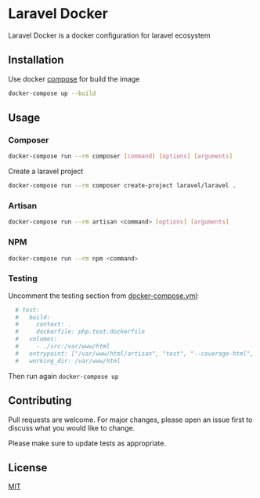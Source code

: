 # Laravel Docker

Laravel Docker is a docker configuration for laravel ecosystem

## Installation

Use docker [compose](https://docs.docker.com/compose/) for build the image

```bash
docker-compose up --build
```

## Usage

### Composer

```bash
docker-compose run --rm composer [command] [options] [arguments]
```

Create a laravel project

```bash
docker-compose run --rm composer create-project laravel/laravel .
```

### Artisan
```bash
docker-compose run --rm artisan <command> [options] [arguments]
```

### NPM
```bash
docker-compose run --rm npm <command>
```

### Testing

Uncomment the testing section from [docker-compose.yml](./docker-compose.yml):

```yml
  # test:
  #   build:
  #     context: .
  #     dockerfile: php.test.dockerfile
  #   volumes:
  #     - ./src:/var/www/html
  #   entrypoint: ["/var/www/html/artisan", "test", "--coverage-html", "/var/www/html/storage/framework/testing/coverage"]
  #   working_dir: /var/www/html
```

Then run again `docker-compose up`

## Contributing

Pull requests are welcome. For major changes, please open an issue first
to discuss what you would like to change.

Please make sure to update tests as appropriate.

## License

[MIT](./LICENSE.md)